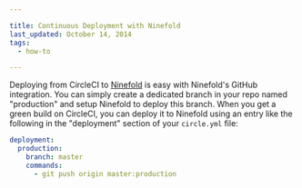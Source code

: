 ```yaml
---

title: Continuous Deployment with Ninefold
last_updated: October 14, 2014
tags:
  - how-to

---
```


Deploying from CircleCI to [Ninefold](https://ninefold.com/) is easy with Ninefold's GitHub integration.
You can simply create a dedicated branch in your repo named "production" and setup Ninefold to deploy
this branch. When you get a green build on CircleCI, you can deploy it to Ninefold using an entry like
the following in the "deployment" section of your `circle.yml` file:

```yaml
deployment:
  production:
    branch: master
    commands:
      - git push origin master:production
```
